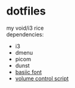 # dotfiles
my void/i3 rice
</br>
dependencies:
- i3
- dmenu
- picom
- dunst
- <a href="https://cinni.net/fonts/basiic.ttf">basiic font</a>
- <a href="https://github.com/ericmurphyxyz/dotfiles/blob/master/.local/bin/changevolume">volume control script</a>
